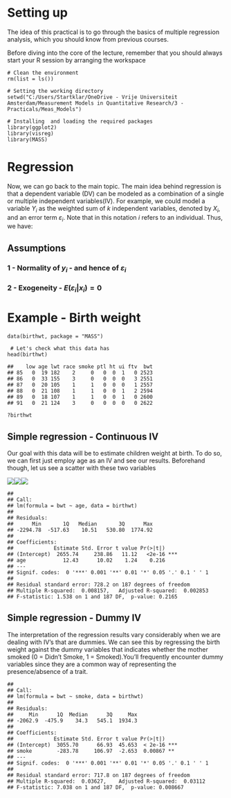 # Setting up

The idea of this practical is to go through the basics of multiple
regression analysis, which you should know from previous courses.

Before diving into the core of the lecture, remember that you should
always start your R session by arranging the workspace

    # Clean the environment 
    rm(list = ls())

    # Setting the working directory
    setwd("C:/Users/Startklar/OneDrive - Vrije Universiteit Amsterdam/Measurement Models in Quantitative Research/3 - Practicals/Meas_Models")

    # Installing  and loading the required packages
    library(ggplot2)
    library(visreg)
    library(MASS)

# Regression

Now, we can go back to the main topic. The main idea behind regression
is that a dependent variable (DV) can be modeled as a combination of a
single or multiple independent variables(IV). For example, we could
model a variable *Y*<sub>*i*</sub> as the weighted sum of *k*
independent variables, denoted by *X*<sub>*i*</sub>, and an error term
*ε*<sub>*i*</sub>. Note that in this notation *i* refers to an
individual. Thus, we have:

## Assumptions

### 1 - Normality of *y*<sub>*i*</sub> - and hence of *ε*<sub>*i*</sub>

### 2 - Exogeneity - *E*(*ε*<sub>*i*</sub>|*x*<sub>*i*</sub>) = 0

# Example - Birth weight

    data(birthwt, package = "MASS")

     # Let's check what this data has
    head(birthwt)

    ##    low age lwt race smoke ptl ht ui ftv  bwt
    ## 85   0  19 182    2     0   0  0  1   0 2523
    ## 86   0  33 155    3     0   0  0  0   3 2551
    ## 87   0  20 105    1     1   0  0  0   1 2557
    ## 88   0  21 108    1     1   0  0  1   2 2594
    ## 89   0  18 107    1     1   0  0  1   0 2600
    ## 91   0  21 124    3     0   0  0  0   0 2622

    ?birthwt

## Simple regression - Continuous IV

Our goal with this data will be to estimate children weight at birth. To
do so, we can first just employ age as an IV and see our results.
Beforehand though, let us see a scatter with these two variables

![](Script_L2_files/figure-markdown_strict/simpreg_cont_plots-1.png)![](Script_L2_files/figure-markdown_strict/simpreg_cont_plots-2.png)![](Script_L2_files/figure-markdown_strict/simpreg_cont_plots-3.png)

    ## 
    ## Call:
    ## lm(formula = bwt ~ age, data = birthwt)
    ## 
    ## Residuals:
    ##      Min       1Q   Median       3Q      Max 
    ## -2294.78  -517.63    10.51   530.80  1774.92 
    ## 
    ## Coefficients:
    ##             Estimate Std. Error t value Pr(>|t|)    
    ## (Intercept)  2655.74     238.86   11.12   <2e-16 ***
    ## age            12.43      10.02    1.24    0.216    
    ## ---
    ## Signif. codes:  0 '***' 0.001 '**' 0.01 '*' 0.05 '.' 0.1 ' ' 1
    ## 
    ## Residual standard error: 728.2 on 187 degrees of freedom
    ## Multiple R-squared:  0.008157,   Adjusted R-squared:  0.002853 
    ## F-statistic: 1.538 on 1 and 187 DF,  p-value: 0.2165

## Simple regression - Dummy IV

The interpretation of the regression results vary considerably when we
are dealing with IV’s that are dummies. We can see this by regressing
the birth weight against the dummy variables that indicates whether the
mother smoked (0 = Didn’t Smoke, 1 = Smoked).You’ll frequently encounter
dummy variables since they are a common way of representing the
presence/absence of a trait.

    ## 
    ## Call:
    ## lm(formula = bwt ~ smoke, data = birthwt)
    ## 
    ## Residuals:
    ##     Min      1Q  Median      3Q     Max 
    ## -2062.9  -475.9    34.3   545.1  1934.3 
    ## 
    ## Coefficients:
    ##             Estimate Std. Error t value Pr(>|t|)    
    ## (Intercept)  3055.70      66.93  45.653  < 2e-16 ***
    ## smoke        -283.78     106.97  -2.653  0.00867 ** 
    ## ---
    ## Signif. codes:  0 '***' 0.001 '**' 0.01 '*' 0.05 '.' 0.1 ' ' 1
    ## 
    ## Residual standard error: 717.8 on 187 degrees of freedom
    ## Multiple R-squared:  0.03627,    Adjusted R-squared:  0.03112 
    ## F-statistic: 7.038 on 1 and 187 DF,  p-value: 0.008667
